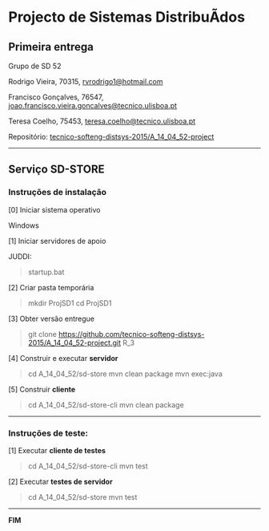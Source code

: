 # Projecto de Sistemas DistribuÃ­dos #

## Primeira entrega ##

Grupo de SD 52

Rodrigo Vieira, 70315, rvrodrigo1@hotmail.com

Francisco Gonçalves, 76547, joao.francisco.vieira.goncalves@tecnico.ulisboa.pt

Teresa Coelho, 75453, teresa.coelho@tecnico.ulisboa.pt


Repositório:
[tecnico-softeng-distsys-2015/A_14_04_52-project](https://github.com/tecnico-softeng-distsys-2015/A_14_04_52-project/)


-------------------------------------------------------------------------------

## Serviço SD-STORE 

### Instruções de instalação 

[0] Iniciar sistema operativo

Windows

[1] Iniciar servidores de apoio

JUDDI:
> startup.bat

[2] Criar pasta temporária

> mkdir ProjSD1
> cd ProjSD1

[3] Obter versão entregue

> git clone https://github.com/tecnico-softeng-distsys-2015/A_14_04_52-project.git R_3

[4] Construir e executar **servidor**

> cd A_14_04_52/sd-store
> mvn clean package 
> mvn exec:java


[5] Construir **cliente**

> cd A_14_04_52/sd-store-cli
> mvn clean package

-------------------------------------------------------------------------------

### Instruções de teste: ###

[1] Executar **cliente de testes**

> cd A_14_04_52/sd-store-cli
> mvn test


[2] Executar **testes de servidor**

> cd A_14_04_52/sd-store
> mvn test

-------------------------------------------------------------------------------
**FIM**